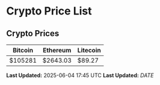 # Crypto Price List

## Crypto Prices
| Bitcoin | Ethereum | Litecoin |
| ------- | -------- | -------- |
| $105281 | $2643.03 | $89.27 |
**Last Updated:** 2025-06-04 17:45 UTC
**Last Updated:** $DATE$
